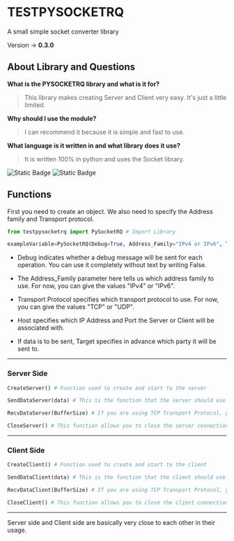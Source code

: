 # TESTPYSOCKETRQ

A small simple socket converter library

Version -> **0.3.0**

## About Library and Questions

**What is the PYSOCKETRQ library and what is it for?**

> This library makes creating Server and Client very easy. It's just a little limited.

**Why should I use the module?**

> I can recommend it because it is simple and fast to use.

**What language is it written in and what library does it use?**

> It is written 100% in python and uses the Socket library.

![Static Badge](https://img.shields.io/badge/Python--3.13.3-yellow?logo=python&labelColor=black) ![Static Badge](https://img.shields.io/badge/xRangeroQ-gray?logo=github)



## Functions

First you need to create an object. We also need to specify the Address family and Transport protocol.

```python
from testpysocketrq import PySocketRQ # Import Library

exampleVariable=PySocketRQ(Debug=True, Address_Family="IPv4 or IPv6", Transport_Protocol="TCP or UDP", Host=Optional, Target=Optional) # Create PySocketRQ Object
```

- Debug indicates whether a debug message will be sent for each operation. You can use it completely without text by writing False.

- The Address_Family parameter here tells us which address family to use. For now, you can give the values ​​"IPv4" or "IPv6".

- Transport Protocol specifies which transport protocol to use. For now, you can give the values ​​"TCP" or "UDP".

- Host specifies which IP Address and Port the Server or Client will be associated with.

- If data is to be sent, Target specifies in advance which party it will be sent to.

---

### Server Side
```python
CreateServer() # Function used to create and start to the server

SendDataServer(data) # This is the function that the server should use to send data to the client. Here you can write whatever you want in the data parameter. However, it must be in BYTE type. Also, if you are going to use UDP Transport Protocol, you need to specify a specific Target.

RecvDataServer(BufferSize) # If you are using TCP Transport Protocol, you can use it directly. If you are using UDP Transport Protocol, 2 values ​​will be returned. The first value is the received data, the second value is from whom it was received. You can set BufferSize as an option.

CloseServer() # This function allows you to close the server connection.

```

---

### Client Side
```python
CreateClient() # Function used to create and start to the client

SendDataClient(data) # This is the function that the client should use to send data to the server. Here you can write whatever you want in the data parameter. However, it must be in BYTE type. Also, if you are going to use UDP Transport Protocol, you need to specify a specific Target.

RecvDataClient(BufferSize) # If you are using TCP Transport Protocol, you can use it directly. If you are using UDP Transport Protocol, 2 values ​​will be returned. The first value is the received data, the second value is from whom it was received. You can set BufferSize as an option.

CloseClient() # This function allows you to close the client connection.

```

---

  Server side and Client side are basically very close to each other in their usage.
